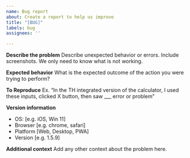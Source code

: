 ```yaml
---
name: Bug report
about: Create a report to help us improve
title: "[BUG]"
labels: bug
assignees: ''

---
```


**Describe the problem**
Describe unexpected behavior or errors. Include screenshots.  We only need to know what is not working.

**Expected behavior**
What is the expected outcome of the action you were trying to perform?

**To Reproduce**
Ex.  “In the TH integrated version of the calculator, I used these inputs, clicked X button, then saw ___ error or problem”

**Version information**
 - OS: [e.g. iOS, Win 11]
 - Browser [e.g. chrome, safari]
 - Platform [Web, Desktop, PWA]
 - Version [e.g. 1.5.9]

**Additional context**
Add any other context about the problem here.
